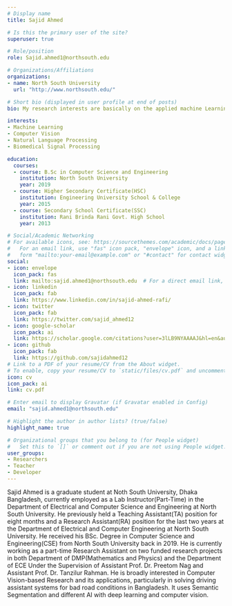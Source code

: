 ```yaml
---
# Display name
title: Sajid Ahmed

# Is this the primary user of the site?
superuser: true

# Role/position
role: Sajid.ahmed1@northsouth.edu

# Organizations/Affiliations
organizations:
- name: North South University
  url: "http://www.northsouth.edu/"

# Short bio (displayed in user profile at end of posts)
bio: My research interests are basically on the applied machine Learning and deep learning techniques.

interests:
- Machine Learning
- Computer Vision
- Natural Language Processing
- Biomedical Signal Processing

education:
  courses:
  - course: B.Sc in Computer Science and Engineering
    institution: North South University
    year: 2019
  - course: Higher Secondary Certificate(HSC) 
    institution: Engineering University School & College
    year: 2015
  - course: Secondary School Certificate(SSC)
    institution: Rani Brinda Rani Govt. High School
    year: 2013

# Social/Academic Networking
# For available icons, see: https://sourcethemes.com/academic/docs/page-builder/#icons
#   For an email link, use "fas" icon pack, "envelope" icon, and a link in the
#   form "mailto:your-email@example.com" or "#contact" for contact widget.
social:
- icon: envelope
  icon_pack: fas
  link: mailto:sajid.ahmed1@northsouth.edu  # For a direct email link, use "mailto:test@example.org".
- icon: linkedin
  icon_pack: fab
  link: https://www.linkedin.com/in/sajid-ahmed-rafi/
- icon: twitter
  icon_pack: fab
  link: https://twitter.com/sajid_ahmed12
- icon: google-scholar
  icon_pack: ai
  link: https://scholar.google.com/citations?user=3lLB9NYAAAAJ&hl=en&authuser=3
- icon: github
  icon_pack: fab 
  link: https://github.com/sajidahmed12
# Link to a PDF of your resume/CV from the About widget.
# To enable, copy your resume/CV to `static/files/cv.pdf` and uncomment the lines below.
icon: cv
icon_pack: ai
link: cv.pdf

# Enter email to display Gravatar (if Gravatar enabled in Config)
email: "sajid.ahmed1@northsouth.edu"

# Highlight the author in author lists? (true/false)
highlight_name: true

# Organizational groups that you belong to (for People widget)
#   Set this to `[]` or comment out if you are not using People widget.
user_groups:
- Researchers
- Teacher
- Developer
---
```

Sajid Ahmed is a graduate student at Noth South University, Dhaka Bangladesh, currently employed as a Lab Instructor(Part-Time) in the Department of Electrical and Computer Science and Engineering at North South University. He previously held a Teaching Assistant(TA) position for eight months and a Research Assistant(RA) position for the last two years at the Department of Electrical and Computer Engineering at North South University. He received his BSc. Degree in Computer Science and Engineering(CSE) from North South University back in 2019. He is currently working as a part-time Research Assistant on two funded research projects in both Department of DMP(Mathematics and Physics) and the Department of ECE  Under the Supervision of Assistant Prof. Dr. Preetom Nag and Assistant Prof. Dr. Tanzilur Rahman. He is broadly interested in Computer Vision-based Research and its applications, particularly in solving driving assistant systems for bad road conditions in Bangladesh. It uses Semantic Segmentation and different AI with deep learning and computer vision.